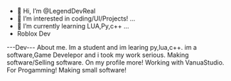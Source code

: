 - 👋 Hi, I’m @LegendDevReal
- 👀 I’m interested in coding/UI/Projects! ...
- 🌱 I’m currently learning LUA,Py,c++ ...
- Roblox Dev

---Dev---
About me. Im a student and im learing py,lua,c++.
im a software,Game Develepor and i took my work serious.
Making software/Selling software.
On my profile more! Working with VanuaStudio. For Progamming!
Making small software!
